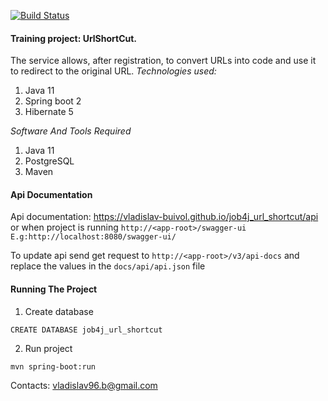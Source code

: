 [![Build Status](https://app.travis-ci.com/vladislav-buivol/job4j_url_shortcut.svg?branch=master)](https://app.travis-ci.com/vladislav-buivol/job4j_url_shortcut)

#### Training project: UrlShortCut. 
The service allows, after registration, to convert URLs into code and use it to redirect to the original URL.
<em> Technologies used:</em>
<ol>
<li> Java 11</li>
<li> Spring boot 2</li>
<li> Hibernate 5 </li>
</ol>

<em>Software And Tools Required </em>
<ol>
<li> Java 11</li>
<li> PostgreSQL </li>
<li> Maven </li>
</ol>

#### Api Documentation

Api documentation: https://vladislav-buivol.github.io/job4j_url_shortcut/api 
or when project is running
````http://<app-root>/swagger-ui E.g:http://localhost:8080/swagger-ui/````


To update api send get request to 
````http://<app-root>/v3/api-docs```` and replace the values in the ````docs/api/api.json```` file  

#### Running The Project

1. Create database

````
CREATE DATABASE job4j_url_shortcut
````

2. Run project

````
mvn spring-boot:run
````

Contacts: vladislav96.b@gmail.com
